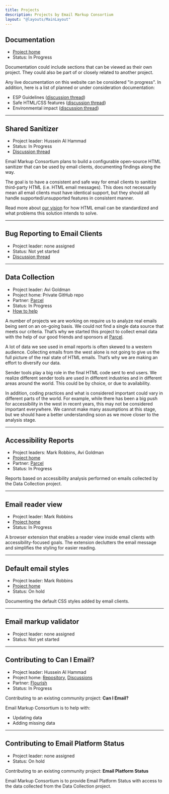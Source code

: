 ```yaml
---
title: Projects
description: Projects by Email Markup Consortium
layout: "@layouts/MainLayout"
---
```


## Documentation

- [Project home](https://github.com/email-markup-consortium/emailmarkup.org)
- Status: In Progress

Documentation could include sections that can be viewed as their own project. They could also be part of or closely related to another project.

Any live documentation on this website can be considered "in progress". In addition, here is a list of planned or under consideration documentation:

- ESP Guidelines ([discussion thread](https://github.com/email-markup-consortium/email-markup-consortium/discussions/50))
- Safe HTML/CSS features ([discussion thread](https://github.com/email-markup-consortium/email-markup-consortium/discussions/51))
- Environmental impact ([discussion thread](https://github.com/email-markup-consortium/email-markup-consortium/discussions/39))

---

## Shared Sanitizer

- Project leader: Hussein Al Hammad
- Status: In Progress
- [Discussion thread](https://github.com/email-markup-consortium/email-markup-consortium/discussions/51)

Email Markup Consortium plans to build a configurable open-source HTML sanitizer that can be used by email clients, documenting findings along the way.

The goal is to have a consistent and safe way for email clients to sanitize third-party HTML (i.e. HTML email messages). This does not necessarily mean all email clients must have identical support, but they should all handle supported/unsupported features in consistent manner.

Read more about [our vision](/en/docs/vision) for how HTML email can be standardized and what problems this solution intends to solve.

---

## Bug Reporting to Email Clients

- Project leader: none assigned
- Status: Not yet started
- [Discussion thread](https://github.com/email-markup-consortium/email-markup-consortium/discussions/51)

---

## Data Collection

- Project leader: Avi Goldman
- Project home: Private GitHub repo
- Partner: [Parcel](https://parcel.io)
- Status: In Progress
- [How to help](https://github.com/email-markup-consortium/email-markup-consortium/issues?q=is%3Aissue+is%3Aopen+label%3A%22project%3A+data+collection%22+label%3A%22help+wanted%22)

A number of projects we are working on require us to analyze real emails being sent on an on-going basis. We could not find a single data source that meets our criteria. That’s why we started this project to collect email data with the help of our good friends and sponsors at [Parcel](https://parcel.io).

A lot of data we see used in email reports is often skewed to a western audience. Collecting emails from the west alone is not going to give us the full picture of the real state of HTML emails. That’s why we are making an effort to diversify our data.

Sender tools play a big role in the final HTML code sent to end users. We realize different sender tools are used in different industries and in different areas around the world. This could be by choice, or due to availability.

In addition, coding practices and what is considered important could vary in different parts of the world. For example, while there has been a big push for accessibility in the west in recent years, this may not be considered important everywhere. We cannot make many assumptions at this stage, but we should have a better understanding soon as we move closer to the analysis stage.

---

## Accessibility Reports

- Project leaders: Mark Robbins, Avi Goldman
- [Project home](/en/reports/accessibility/)
- Partner: [Parcel](https://parcel.io)
- Status: In Progress

Reports based on accessibility analysis performed on emails collected by the Data Collection project.

---

## Email reader view

- Project leader: Mark Robbins
- [Project home](https://github.com/email-markup-consortium/email-reader-view)
- Status: In Progress

A browser extension that enables a reader view inside email clients with accessibility-focused goals. The extension declutters the email message and simplifies the styling for easier reading.

---

## Default email styles

- Project leader: Mark Robbins
- [Project home](https://github.com/email-markup-consortium/default-email-styles)
- Status: On hold

Documenting the default CSS styles added by email clients.

---

## Email markup validator

- Project leader: none assigned
- Status: Not yet started

---

## Contributing to Can I Email?

- Project leader: Hussein Al Hammad
- Project home: [Repository](https://github.com/HTeuMeuLeu/caniemail), [Discussions](https://github.com/email-markup-consortium/email-markup-consortium/discussions?discussions_q=label%3A%22project%3A+Can+I+Email%3F%22)
- Partner: [Flourish](https://flourishworld.com/)
- Status: In Progress

Contributing to an existing community project: **Can I Email?**

Email Markup Consortium is to help with:

- Updating data
- Adding missing data

---

## Contributing to Email Platform Status

- Project leader: none assigned
- Status: On hold

Contributing to an existing community project: **Email Platform Status**

Email Markup Consortium is to provide Email Platform Status with access to the data collected from the Data Collection project.
